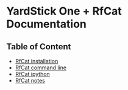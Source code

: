 # YardStick One + RfCat Documentation

## Table of Content

- [RfCat installation](./rfcat-installation.md)
- [RfCat command line](./rfcat-commandline.md)
- [RfCat ipython](./rfcat-ipython.md)
- [RfCat notes](rfcat-notes.md)
